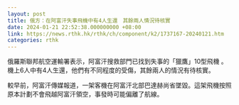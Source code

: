 ```yaml
---
layout: post
title: 俄方：在阿富汗失事飛機中有4人生還　其餘兩人情況待核實
date: 2024-01-21 22:52:38.000000000 +08:00
link: https://news.rthk.hk/rthk/ch/component/k2/1737167-20240121.htm
categories: rthk
---
```


俄羅斯聯邦航空運輸署表示，阿富汗搜救部門已找到失事的「獵鷹」10型飛機 。機上6人中有4人生還，他們有不同程度的受傷，其餘兩人的情況有待核實。

較早前，阿富汗傳媒報道，一架客機在阿富汗北部巴達赫尚省墜毀。這架飛機按照原本計劃不會飛越阿富汗領空，事發時可能偏離了航線。
